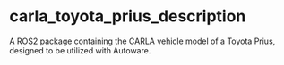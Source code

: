 # carla_toyota_prius_description
A ROS2 package containing the CARLA vehicle model of a Toyota Prius, designed to be utilized with Autoware.
